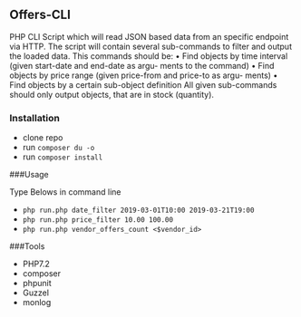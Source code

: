 ## Offers-CLI
PHP CLI Script which will read JSON based data from
an specific endpoint via HTTP.
The script will contain several sub-commands to
filter and output the loaded data. This commands should be:
• Find objects by time interval (given start-date and end-date as argu-
ments to the command)
• Find objects by price range (given price-from and price-to as argu-
ments)
• Find objects by a certain sub-object definition
All given sub-commands should only output objects, that are in stock (quantity).


### Installation
- clone repo
- run `composer du -o`
- run `composer install`

###Usage

Type Belows in command line 
- `php run.php date_filter 2019-03-01T10:00 2019-03-21T19:00`
- `php run.php price_filter 10.00 100.00`
- `php run.php vendor_offers_count <$vendor_id>`


###Tools
- PHP7.2
- composer
- phpunit
- Guzzel
- monlog
